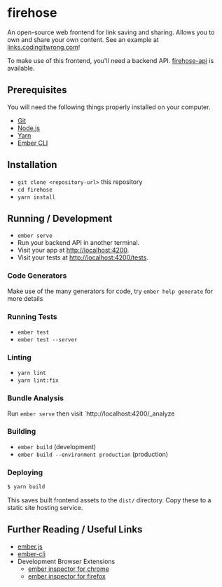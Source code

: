 # firehose

An open-source web frontend for link saving and sharing. Allows you to own and share your own content. See an example at [links.codingitwrong.com](https://links.codingitwrong.com)!

To make use of this frontend, you'll need a backend API. [firehose-api](https://github.com/CodingItWrong/firehose-api) is available.

## Prerequisites

You will need the following things properly installed on your computer.

* [Git](https://git-scm.com/)
* [Node.js](https://nodejs.org/)
* [Yarn](https://yarnpkg.com/)
* [Ember CLI](https://ember-cli.com/)

## Installation

* `git clone <repository-url>` this repository
* `cd firehose`
* `yarn install`

## Running / Development

* `ember serve`
* Run your backend API in another terminal.
* Visit your app at [http://localhost:4200](http://localhost:4200).
* Visit your tests at [http://localhost:4200/tests](http://localhost:4200/tests).

### Code Generators

Make use of the many generators for code, try `ember help generate` for more details

### Running Tests

* `ember test`
* `ember test --server`

### Linting

* `yarn lint`
* `yarn lint:fix`

### Bundle Analysis

Run `ember serve` then visit `http://localhost:4200/_analyze

### Building

* `ember build` (development)
* `ember build --environment production` (production)

### Deploying

```sh
$ yarn build
```

This saves built frontend assets to the `dist/` directory. Copy these to a static site hosting service.

## Further Reading / Useful Links

* [ember.js](https://emberjs.com/)
* [ember-cli](https://ember-cli.com/)
* Development Browser Extensions
  * [ember inspector for chrome](https://chrome.google.com/webstore/detail/ember-inspector/bmdblncegkenkacieihfhpjfppoconhi)
  * [ember inspector for firefox](https://addons.mozilla.org/en-US/firefox/addon/ember-inspector/)
